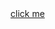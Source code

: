<html lang="en">
<head>
    <meta charset="UTF-8">
    <meta name="viewport" content="width=device-width, initial-scale=1.0">
    <title>to_MCB</title>
</head>
<body>
    <a href="./pages/index/index.html">click me</a>
</body>
</html>
